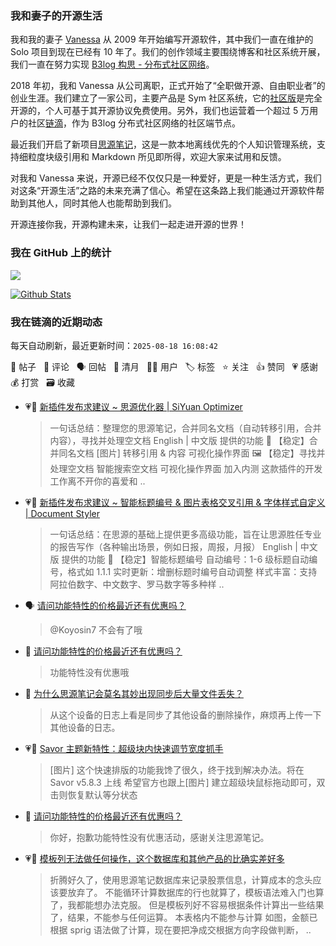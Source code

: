 ### 我和妻子的开源生活

我和我的妻子 [Vanessa](https://github.com/Vanessa219) 从 2009 年开始编写开源软件，其中我们一直在维护的 Solo 项目到现在已经有 10 年了。我们的创作领域主要围绕博客和社区系统开展，我们一直在努力实现 [B3log 构思 - 分布式社区网络](https://ld246.com/article/1546941897596)。

2018 年初，我和 Vanessa 从公司离职，正式开始了“全职做开源、自由职业者”的创业生涯。我们建立了一家公司，主要产品是 Sym 社区系统，它的[社区版](https://github.com/88250/symphony)是完全开源的，个人可基于其开源协议免费使用。另外，我们也运营着一个超过 5 万用户的社区[链滴](https://ld246.com)，作为 B3log 分布式社区网络的社区端节点。

最近我们开启了新项目[思源笔记](https://github.com/siyuan-note/siyuan)，这是一款本地离线优先的个人知识管理系统，支持细粒度块级引用和 Markdown 所见即所得，欢迎大家来试用和反馈。

对我和 Vanessa 来说，开源已经不仅仅只是一种爱好，更是一种生活方式，我们对这条“开源生活”之路的未来充满了信心。希望在这条路上我们能通过开源软件帮助到其他人，同时其他人也能帮助到我们。

开源连接你我，开源构建未来，让我们一起走进开源的世界！

### 我在 GitHub 上的统计

<a title="Hits" target="_blank" href="https://github.com/88250/88250"><img src="https://hits.b3log.org/88250/88250.svg"></a>

[![Github Stats](https://github-readme-stats.vercel.app/api?username=88250&theme=tokyonight&show_icons=true)](https://github.com/88250)

<!--events start -->

### 我在链滴的近期动态

每天自动刷新，最近更新时间：`2025-08-18 16:08:42`

📝 帖子 &nbsp; 💬 评论 &nbsp; 🗣 回帖 &nbsp; 🌙 清月 &nbsp; 👨‍💻 用户 &nbsp; 🏷️ 标签 &nbsp; ⭐️ 关注 &nbsp; 👍 赞同 &nbsp; 💗 感谢 &nbsp; 💰 打赏 &nbsp; 🗃 收藏

* 💗📝 [新插件发布求建议 ~ 思源优化器 | SiYuan Optimizer](https://ld246.com/article/1755250904390)

  > 一句话总结：整理您的思源笔记，合并同名文档（自动转移引用，合并内容），寻找并处理空文档 English | 中文版 提供的功能 📝 【稳定】合并同名文档 [图片] 转移引用 &amp; 内容 可视化操作界面 🖼️ 【稳定】寻找并处理空文档 智能搜索空文档 可视化操作界面 加入内测 这款插件的开发工作离不开你的喜爱和 ..
* 💗📝 [新插件发布求建议 ~ 智能标题编号 &amp; 图片表格交叉引用 &amp; 字体样式自定义 | Document Styler](https://ld246.com/article/1755250973803)

  > 一句话总结：在思源的基础上提供更多高级功能，旨在让思源胜任专业的报告写作（各种输出场景，例如日报，周报，月报） English | 中文版 提供的功能 📝 【稳定】智能标题编号 自动编号：1-6 级标题自动编号，格式如 1.1.1 实时更新：增删标题时编号自动调整 样式丰富：支持阿拉伯数字、中文数字、罗马数字等多种样 ..
* 🗣 [请问功能特性的价格最近还有优惠吗？](https://ld246.com/article/1755140782592/comment/1755143560153#comments)

  > @Koyosin7 不会有了哦
* 💬 [请问功能特性的价格最近还有优惠吗？](https://ld246.com/article/1755140782592/comment/1755269461312#comments)

  > 功能特性没有优惠哦
* 💬 [为什么思源笔记会莫名其妙出现同步后大量文件丢失？](https://ld246.com/article/1754053586729/comment/1755225986103#comments)

  > 从这个设备的日志上看是同步了其他设备的删除操作，麻烦再上传一下其他设备的日志。
* 💗📝 [Savor 主题新特性：超级块内快速调节宽度抓手](https://ld246.com/article/1755064765393)

  > [图片] 这个快速排版的功能我馋了很久，终于找到解决办法。将在 Savor v5.8.3 上线 希望官方也跟上[图片] 建立超级块鼠标拖动即可，双击则恢复默认等分状态
* 💬 [请问功能特性的价格最近还有优惠吗？](https://ld246.com/article/1755140782592/comment/1755143560153#comments)

  > 你好，抱歉功能特性没有优惠活动，感谢关注思源笔记。
* 💗📝 [模板列无法做任何操作，这个数据库和其他产品的比确实差好多](https://ld246.com/article/1753349574063)

  > 折腾好久了，使用思源笔记数据库来记录股票信息，计算成本的念头应该要放弃了。 不能循环计算数据库的行也就算了，模板语法难入门也算了，我都能想办法克服。 但是模板列好不容易根据条件计算出一些结果了，结果，不能参与任何运算。 本表格内不能参与计算 如图，金额已根据 sprig 语法做了计算，现在要把净成交根据方向字段做判断， ..


<!--events end -->
